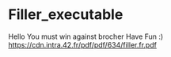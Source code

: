 # Filler_executable
Hello
You must win against brocher
Have Fun :)
https://cdn.intra.42.fr/pdf/pdf/634/filler.fr.pdf
